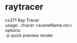 # raytracer
cs371 Ray Tracer  
usage: ./tracer <sceneName.nic> <options>  
options:  
  -p quick preview render
